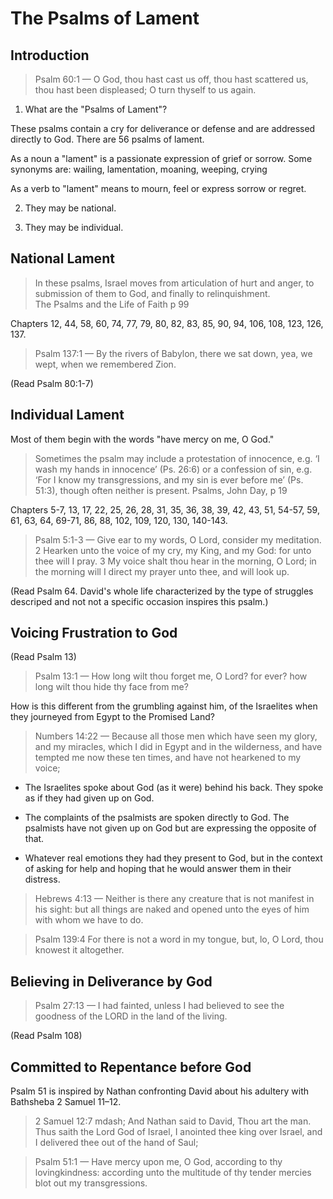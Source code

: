 # The Psalms of Lament

## Introduction

> Psalm 60:1 &mdash; O God, thou hast cast us off, thou hast scattered us, thou hast been displeased; O turn thyself to us again.

1. What are the "Psalms of Lament"?

These psalms contain a cry for deliverance or defense and are addressed directly to God. There are 56 psalms of lament.

As a noun a "lament" is a passionate expression of grief or sorrow. Some synonyms are:	wailing, lamentation, moaning, weeping, crying

As a verb to "lament" means to mourn, feel or express sorrow or regret.

2. They may be national.

3. They may be individual. 

## National Lament

> In these psalms, Israel moves from articulation of hurt and anger, to submission of them to God, and finally to relinquishment.  
> The Psalms and the Life of Faith p 99

Chapters 12, 44, 58, 60, 74, 77, 79, 80, 82, 83, 85, 90, 94, 106, 108, 123, 126, 137.

> Psalm 137:1 &mdash; By the rivers of Babylon, there we sat down, yea, we wept, when we remembered Zion.

(Read Psalm 80:1-7)

## Individual Lament

Most of them begin with the words "have mercy on me, O God."

> Sometimes the psalm may include a protestation of innocence, e.g. ‘I wash my hands in innocence’ (Ps. 26:6) or a confession of sin, e.g. ‘For I know my transgressions, and my sin is ever before me’ (Ps. 51:3), though often neither is present.
> Psalms, John Day, p 19

Chapters 5-7, 13, 17, 22, 25, 26, 28, 31, 35, 36, 38, 39, 42, 43, 51, 54-57, 59, 61, 63, 64, 69-71, 86, 88, 102, 109, 120, 130, 140-143.

> Psalm 5:1-3 &mdash; Give ear to my words, O Lord, consider my meditation. 2 Hearken unto the voice of my cry, my King, and my God: for unto thee will I pray. 3 My voice shalt thou hear in the morning, O Lord; in the morning will I direct my prayer unto thee, and will look up.

(Read Psalm 64. David's whole life characterized by the type of struggles descriped and not not a specific occasion inspires this psalm.)

## Voicing Frustration to God

(Read Psalm 13)

> Psalm 13:1 &mdash; How long wilt thou forget me, O Lord? for ever? how long wilt thou hide thy face from me?

How is this different from the grumbling against him, of the Israelites when they journeyed from Egypt to the Promised Land?

> Numbers 14:22 &mdash; Because all those men which have seen my glory, and my miracles, which I did in Egypt and in the wilderness, and have tempted me now these ten times, and have not hearkened to my voice;

- The Israelites spoke about God (as it were) behind his back. They spoke as if they had given up on God.

- The complaints of the psalmists are spoken directly to God. The psalmists have not given up on God but are expressing the opposite of that. 

- Whatever real emotions they had they present to God, but in the context of asking for help and hoping that he would answer them in their distress.

> Hebrews 4:13 &mdash; Neither is there any creature that is not manifest in his sight: but all things are naked and opened unto the eyes of him with whom we have to do.

> Psalm 139:4 For there is not a word in my tongue, but, lo, O Lord, thou knowest it altogether.

## Believing in Deliverance by God

> Psalm 27:13 &mdash; I had fainted, unless I had believed to see the goodness of the LORD in the land of the living.

(Read Psalm 108)

## Committed to Repentance before God

Psalm 51 is inspired by Nathan confronting David about his adultery with Bathsheba 2 Samuel 11–12.

> 2 Samuel 12:7 mdash; And Nathan said to David, Thou art the man. Thus saith the Lord God of Israel, I anointed thee king over Israel, and I delivered thee out of the hand of Saul;

<!-- -->

> Psalm 51:1 &mdash; Have mercy upon me, O God, according to thy lovingkindness: according unto the multitude of thy tender mercies blot out my transgressions.